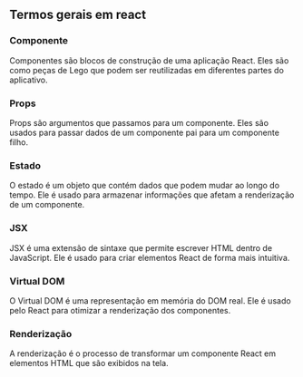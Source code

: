 ## Termos gerais em react

### Componente

Componentes são blocos de construção de uma aplicação React. Eles são como peças de Lego que podem ser reutilizadas em diferentes partes do aplicativo.

### Props

Props são argumentos que passamos para um componente. Eles são usados para passar dados de um componente pai para um componente filho.

### Estado

O estado é um objeto que contém dados que podem mudar ao longo do tempo. Ele é usado para armazenar informações que afetam a renderização de um componente.

### JSX

JSX é uma extensão de sintaxe que permite escrever HTML dentro de JavaScript. Ele é usado para criar elementos React de forma mais intuitiva.

### Virtual DOM

O Virtual DOM é uma representação em memória do DOM real. Ele é usado pelo React para otimizar a renderização dos componentes.

### Renderização

A renderização é o processo de transformar um componente React em elementos HTML que são exibidos na tela.
